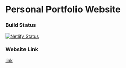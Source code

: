 # Personal Portfolio Website

### Build Status

[![Netlify Status](https://api.netlify.com/api/v1/badges/71a42dfa-6522-40d3-8908-3a550037290f/deploy-status)](https://app.netlify.com/sites/sebastien-leib/deploys)

### Website Link

[link](https://sebastien-leib.netlify.app/)
